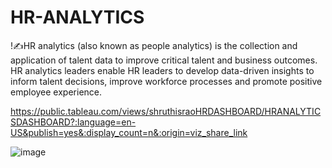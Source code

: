 # HR-ANALYTICS
!✍HR analytics (also known as people analytics) is the collection and application of talent data to improve critical talent and business outcomes. HR analytics leaders enable HR leaders to develop data-driven insights to inform talent decisions, improve workforce processes and promote positive employee experience.

https://public.tableau.com/views/shruthisraoHRDASHBOARD/HRANALYTICSDASHBOARD?:language=en-US&publish=yes&:display_count=n&:origin=viz_share_link

![image](https://github.com/shruthisrao27/HR-ANALYTICS/assets/108079647/a61b7f2d-467c-464c-9fdb-9547ce0d074c)
